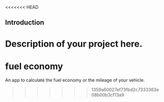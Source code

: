 <<<<<<< HEAD
## Introduction

Description of your project here.
=======
# fuel economy
An app to calculate the fuel economy or the mileage of your vehicle.
>>>>>>> 1359a60027ef73fbd2c7333363e08b00b3cf13a9
